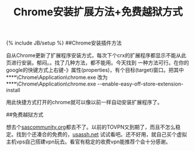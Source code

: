 ﻿---
layout: post
title: "Chrome安装扩展方法+免费越狱方式"
description: ""
categories: me
tags:   [ssh,vpn,google,extensions]
---
{% include JB/setup %}
##Chrome安装插件方法

自从Chrome更新了扩展程序安装方式，每次下个crx的扩展程序都显示不能从此页进行安装。郁闷。。找了几种方法，都不能用。今天找到
一种方法可行。在你的google的快键方式上右键-》属性(properties)，有个目标(target)窗口。把其中
    ****\Chrome\Application\chrome.exe
改为
    ****\Chrome\Application\chrome.exe --enable-easy-off-store-extension-install

用此快捷方式打开的chrome就可以像以前一样自动安装扩展程序了。

##免费越狱方式

想去个[sascommunity.org](http://sascommunity.org)都去不了。以前的TOVPN又到期了，而且不怎么稳定。找到个还凑合的免费的，[usassh.net](http://usassh.net)
试试看吧。还不好用，就自己买个虚拟主机vps自己搭建vpn玩去。看官有稳定的收费vpn能推荐个会十分感谢。
